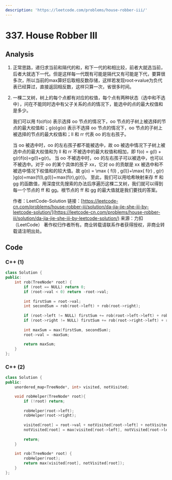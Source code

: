 ```yaml
---
description: 'https://leetcode.com/problems/house-robber-iii/'
---
```


# 337. House Robber III

## Analysis

1. 正常思路，递归求当前和隔代的和，和下一代的和相比较，前者大就选当前，后者大就选下一代。但是这样每一代既有可能是隔代又有可能是下代，要算很多次，所以当前的max算好后取相反数存储，这样若发现root-&gt;value为负代表已经算过，直接返回相反数，这样只算一次，省很多时间。
2. 一棵二叉树，树上的每个点都有对应的权值，每个点有两种状态（选中和不选中），问在不能同时选中有父子关系的点的情况下，能选中的点的最大权值和是多少。

   我们可以用 f\(o\)f\(o\) 表示选择 oo 节点的情况下，oo 节点的子树上被选择的节点的最大权值和；g\(o\)g\(o\) 表示不选择 oo 节点的情况下，oo 节点的子树上被选择的节点的最大权值和；ll 和 rr 代表 oo 的左右孩子。

   当 oo 被选中时，oo 的左右孩子都不能被选中，故 oo 被选中情况下子树上被选中点的最大权值和为 ll 和 rr 不被选中的最大权值和相加，即 f\(o\) = g\(l\) + g\(r\)f\(o\)=g\(l\)+g\(r\)。 当 oo 不被选中时，oo 的左右孩子可以被选中，也可以不被选中。对于 oo 的某个具体的孩子 xx，它对 oo 的贡献是 xx 被选中和不被选中情况下权值和的较大值。故 g\(o\) = \max { f\(l\) , g\(l\)}+\max{ f\(r\) , g\(r\) }g\(o\)=max{f\(l\),g\(l\)}+max{f\(r\),g\(r\)}。 至此，我们可以用哈希映射来存 ff 和 gg 的函数值，用深度优先搜索的办法后序遍历这棵二叉树，我们就可以得到每一个节点的 ff 和 gg。根节点的 ff 和 gg 的最大值就是我们要找的答案。

   作者：LeetCode-Solution 链接：[https://leetcode-cn.com/problems/house-robber-iii/solution/da-jia-jie-she-iii-by-leetcode-solution/](https://leetcode-cn.com/problems/house-robber-iii/solution/da-jia-jie-she-iii-by-leetcode-solution/) 来源：力扣（LeetCode） 著作权归作者所有。商业转载请联系作者获得授权，非商业转载请注明出处。

## Code

### C++ \(1\)

```cpp
class Solution {
public:
    int rob(TreeNode* root) {
        if (root == NULL) return 0;
        if (root->val < 0) return -root->val;
        
        int firstSum = root->val;
        int secondSum = rob(root->left) + rob(root->right);
        
        if (root->left != NULL) firstSum += rob(root->left->left) + rob(root->left->right);
        if (root->right != NULL) firstSum += rob(root->right->left) + rob(root->right->right);
        
        int maxSum = max(firstSum, secondSum);
        root->val = -maxSum;
        
        return maxSum;
    }
};
```

### C++ \(2\)

```cpp
class Solution {
public:
    unordered_map<TreeNode*, int> visited, notVisited;

    void robHelper(TreeNode* root){
        if (!root) return;
        
        robHelper(root->left);
        robHelper(root->right);
        
        visited[root] = root->val + notVisited[root->left] + notVisited[root->right];
        notVisited[root] = max(visited[root->left], notVisited[root->left]) +  max(visited[root->right], notVisited[root->right]);
        
        return;
    }
    
    int rob(TreeNode* root) {
        robHelper(root);
        return max(visited[root], notVisited[root]);    
    }
};
```

